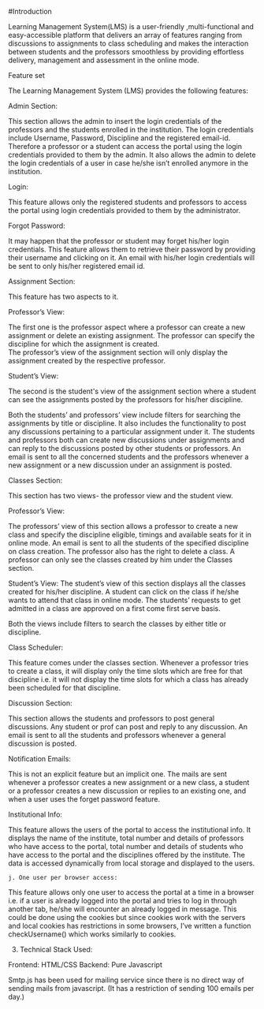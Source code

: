 #Introduction

Learning Management System(LMS) is a user-friendly ,multi-functional and easy-accessible platform that delivers an array of features ranging from discussions to assignments to class scheduling and makes the interaction between students and the professors smoothless by providing effortless delivery, management and assessment in the online mode.

Feature set

The Learning Management System (LMS) provides the following features:

 Admin Section: 

This section allows the admin to insert the login credentials of the professors and the students enrolled in the institution.
 The login credentials include Username, Password, Discipline and the registered email-id. Therefore a professor or a student can access the portal using the login credentials provided to them by the admin. 
It also allows the admin to delete the login credentials of a user in case he/she isn’t enrolled anymore in the institution.

Login:

This feature allows only the registered students and professors to access the portal using login credentials provided to them by the administrator.

 Forgot Password: 

It may happen that the professor or student may forget his/her login credentials. This feature allows them to retrieve their password by providing their username and clicking on it.
 An email with his/her login credentials will be sent to only his/her registered email id.


Assignment Section:

This feature has two aspects to it. 

Professor’s View:

The first one is the professor aspect where a professor can create a new assignment or delete an existing assignment. 
The professor can specify the discipline for which the assignment is created.  
The professor’s view of the assignment section will only display the assignment created by the respective professor.

Student’s View:

 The second is the student's view of the assignment section where a student can see the assignments posted by the professors for his/her discipline.

Both the students’ and professors’ view include filters for searching the assignments by title or discipline. 
It also includes the functionality to post any discussions pertaining to a particular assignment under it. 
The students and professors both can create new discussions under assignments and can reply to the discussions posted by other students or professors. 
An email is sent to all the concerned students and the professors whenever a new assignment or a new discussion under an assignment is posted.

 Classes Section:

This section has two views- the professor view and the student view.

Professor’s View:

The professors’ view of this section allows a professor to create a new class and specify the discipline eligible, timings and available seats for it in online mode. 
An email is sent to all the students of the specified discipline on class creation. The professor also has the right to delete a class.
A professor can only see the classes created by him under the Classes section. 

Student’s View:
The student’s view of this section displays all the classes created for his/her discipline. 
A student can click on the class if he/she wants to attend that class in online mode. 
The students’ requests to get admitted in a class are approved on a first come first serve basis.

Both the views include filters to search the classes by either title or discipline.

Class Scheduler: 

This feature comes under the classes section. 
Whenever a professor tries to create a class, it will display only the time slots which are free for that discipline i.e. it will not display the time slots for which a class has already been scheduled for that discipline.

Discussion Section:

This section allows the students and professors to post general discussions. 
Any student or prof can post and reply to any discussion. 
An email is sent to all the students and professors whenever a general discussion is posted.

Notification Emails:

This is not an explicit feature but an implicit one. 
The mails are sent whenever a professor creates a new assignment or a new class, a student or a professor creates a new discussion or replies to an existing one, and when a user uses the forget password feature.

Institutional Info:

This feature allows the users of the portal to access the institutional info.
It displays the name of the institute, total number and details of professors who have access to the portal, total number and details of students who have access to the portal and the disciplines offered by the institute.
The data is accessed dynamically from local storage and displayed to the users.


    j. One user per browser access:

This feature allows only one user to access the portal at a time in a browser i.e. if a user is already logged into the portal and tries to log in through another tab, he/she will encounter an already logged in message.
This could be done using the cookies but since cookies work with the servers and local cookies has restrictions in some browsers, I’ve written a function checkUsername() which works similarly to cookies.

3. Technical Stack Used: 

Frontend: HTML/CSS
Backend: Pure Javascript

Smtp.js has been used for mailing service since there is no direct way of sending mails from javascript. (It has a restriction of sending 100 emails per day.)
